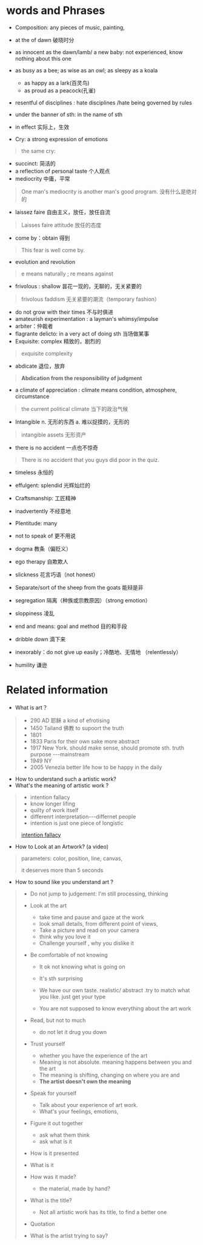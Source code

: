 # words and Phrases

* Composition: any pieces of music, painting, 
* at the of dawn 破晓时分
* as innocent as the dawn/lamb/ a new baby: not experienced, know nothing about this one
* as busy as  a bee; as wise as an owl; as sleepy as a koala
  * as happy as a lark(百灵鸟)
  * as proud as a peacock(孔雀)
* resentful of disciplines : hate disciplines /hate being governed by rules 

* under the banner of sth: in the name of sth
* in effect 实际上，生效
* Cry: a strong expression of emotions

> the same cry: 

* succinct: 简洁的
* a reflection of personal taste  个人观点
* mediocrity 中庸，平常

> One man's mediocrity is another man's good program. 没有什么是绝对的

* laissez faire 自由主义，放任，放任自流

> Laisses faire attitude 放任的态度

* come by：obtain 得到

> This fear is well come by.

* evolution and revolution

> e means naturally ; re means against  

* frivolous : shallow 昙花一现的，无聊的，无关紧要的

> frivolous faddism 无关紧要的潮流（temporary fashion）

* do not grow with their times 不与时俱进
* amateurish experimentation :  a layman's whimsy/impulse
* arbiter：仲裁者
* flagrante delicto: in a very act of doing sth 当场做某事
* Exquisite: complex 精致的，剧烈的

> exquisite complexity 

* abdicate 退位，放弃

> **Abdication from the responsibility of judgment** 

* a climate of appreciation : climate means condition, atmosphere, circumstance 

> the current political climate 当下的政治气候

* Intangible n. 无形的东西 a. 难以捉摸的，无形的

> intangible assets 无形资产

* there is no accident   一点也不惊奇

> There is no accident that you guys did poor in the quiz.

* timeless 永恒的
* effulgent: splendid  光辉灿烂的
* Craftsmanship: 工匠精神
* inadvertently 不经意地
* Plentitude: many
* not to speak of 更不用说
* dogma 教条（偏贬义）

* ego therapy 自欺欺人
* slickness 花言巧语（not honest）
* Separate/sort of the sheep from the goats 能辩是非
* segregation 隔离（种族或宗教原因）（strong emotion）
* sloppiness 凌乱
* end and means: goal and method 目的和手段
* dribble down 滴下来
* inexorably：do not give up easily；冷酷地、无情地  （relentlessly）
* humility 谦逊

# Related information

* What is art？

> * 290 AD 耶稣  a kind of efrotising
> * 1450 Tailand 佛教 to supoort the truth 
> * 1801 
> * 1833 Paris  for their own sake   more abstract
> * 1917 New York.    should make sense, should promote sth.  truth purpose ---mainstream
> * 1949 NY  
> * 2005 Venezia  better life   how to be happy in the daily

* How to understand such a artistic work? 
* What's the meaning of artistic work ?

> * intention fallacy 
> * know longer lifing
> * quilty of work itself 
> * differenrt interpretation---differnet people 
> * intention is just one piece of longistic 
>
> [intention fallacy](https://www.britannica.com/art/intentional-fallacy)



* How to Look at an Artwork? (a video)

> parameters: color, position, line, canvas, 
>
> it deserves more than 5 seconds



* How to sound like you understand art ?

> * Do not jump to judgement: I'm still processing, thinking
>
> * Look at the art
>
>   * take time and pause and gaze at the work
>   * look small details, from different point of views, 
>   * Take a picture and read on your camera
>   * think why you love it
>   * Challenge yourself , why you dislike it
>
> * Be comfortable of not knowing
>
>   * It ok not knowing what is going on 
>   * It's sth surprising
>   * We have our own taste. realistic/ abstract .try to match what you like. just get your type
>
>   * You are not supposed to know everything about the art work
>
> * Read, but not to much
>
>   * do not let it drug you down
>
> * Trust yourself
>
>   * whether you have the experience of the art
>   * Meaning is not absolute. meaning happens between you and the art
>   * The meaning is shifting, changing on where you are and 
>   * **The artist doesn't own the meaning**
>
> * Speak for yourself
>
>   * Talk about your experience of art work.
>   * What's your feelings, emotions, 
>
> * Figure it out together
>
>   * ask what them think
>   * ask what is it
>
> * How is it presented
>
> * What is it
>
> * How was it made?
>
>   * the material, made by hand? 
>
> * What is the title?
>
>   * Not all artistic work has its title, to find a better one
>
> * Quotation 
>
> * What is the artist trying to say? 
>
>   
>
> 
